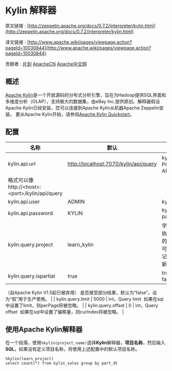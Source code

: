 # Kylin 解释器

原文链接 : [http://zeppelin.apache.org/docs/0.7.2/interpreter/kylin.html](http://zeppelin.apache.org/docs/0.7.2/interpreter/kylin.html)

译文链接 : [http://www.apache.wiki/pages/viewpage.action?pageId=10030844](http://www.apache.wiki/pages/viewpage.action?pageId=10030844)

贡献者 : [片刻](/display/~jiangzhonglian) [ApacheCN](/display/~apachecn) [Apache中文网](/display/~apachechina)

## 概述

[Apache Kylin](https://kylin.apache.org/)是一个开放源码的分布式分析引擎，旨在为Hadoop提供SQL界面和多维度分析（OLAP），支持极大的数据集，由eBay Inc.提供原创。解释器假设Apache Kylin已经安装，您可以连接到Apache Kylin从机器Apache Zeppelin安装。
要从Apache Kylin开始，请参阅[Apache Kylin Quickstart](https://kylin.apache.org/docs15/index.html)。

## 配置

| 名称 | 默认 | 描述 |
| --- | --- | --- |
| kylin.api.url | [http://localhost:7070/kylin/api/query](http://localhost:7070/kylin/api/query) | kylin查询POST API 
格式可以像 http://&lt;host&gt;:&lt;port&gt;/kylin/api/query |
| kylin.api.user | ADMIN | kylin user |
| kylin.api.password | KYLIN | kylin password |
| kylin.query.project | learn_kylin | 字符串，执行查询的项目。可以在笔记本级更新 |
| kylin.query.ispartial | true | true &#124; false 
（自Apache Kylin V1.5起已被弃用）
是否接受部分结果，默认为“false”。设为“假”用于生产使用。 |
| kylin.query.limit | 5000 | int，Query limit 
如果在sql中设置了limit，则perPage将被忽略。 |
| kylin.query.offset | 0 | int，Query offset 
如果在sql中设置了偏移量，则curIndex将被忽略。 |

## 使用Apache Kylin解释器 

在一个段落，使用`%kylin(project_name)`选择**Kylin**解释器，**项目名称**，然后输入**SQL**。如果没有定义项目名称，将使用上述配置中的默认项目名称。

```
%kylin(learn_project) 
select count(*) from kylin_sales group by part_dt 
```